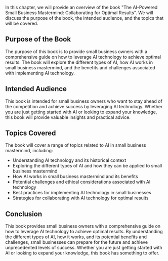 

In this chapter, we will provide an overview of the book "The AI-Powered Small Business Mastermind: Collaborating for Optimal Results". We will discuss the purpose of the book, the intended audience, and the topics that will be covered.

Purpose of the Book
-------------------

The purpose of this book is to provide small business owners with a comprehensive guide on how to leverage AI technology to achieve optimal results. The book will explore the different types of AI, how AI works in small business mastermind, and the benefits and challenges associated with implementing AI technology.

Intended Audience
-----------------

This book is intended for small business owners who want to stay ahead of the competition and achieve success by leveraging AI technology. Whether you are just getting started with AI or looking to expand your knowledge, this book will provide valuable insights and practical advice.

Topics Covered
--------------

The book will cover a range of topics related to AI in small business mastermind, including:

* Understanding AI technology and its historical context
* Exploring the different types of AI and how they can be applied to small business mastermind
* How AI works in small business mastermind and its benefits
* Potential challenges and ethical considerations associated with AI technology
* Best practices for implementing AI technology in small businesses
* Strategies for collaborating with AI technology for optimal results

Conclusion
----------

This book provides small business owners with a comprehensive guide on how to leverage AI technology to achieve optimal results. By understanding the different types of AI, how it works, and its potential benefits and challenges, small businesses can prepare for the future and achieve unprecedented levels of success. Whether you are just getting started with AI or looking to expand your knowledge, this book has something to offer.
